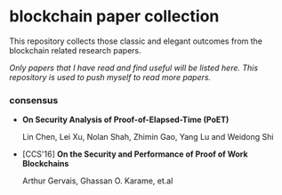 # blockchain paper collection

This repository collects those classic and elegant outcomes from the blockchain related research papers.

*Only papers that I have read and find useful will be listed here. This repository is used to push myself to read more papers.*

### consensus

- **On Security Analysis of Proof-of-Elapsed-Time (PoET)**

  Lin Chen, Lei Xu, Nolan Shah, Zhimin Gao, Yang Lu and Weidong Shi

- [CCS'16] **On the Security and Performance of Proof of Work Blockchains**

  Arthur Gervais, Ghassan O. Karame, et.al